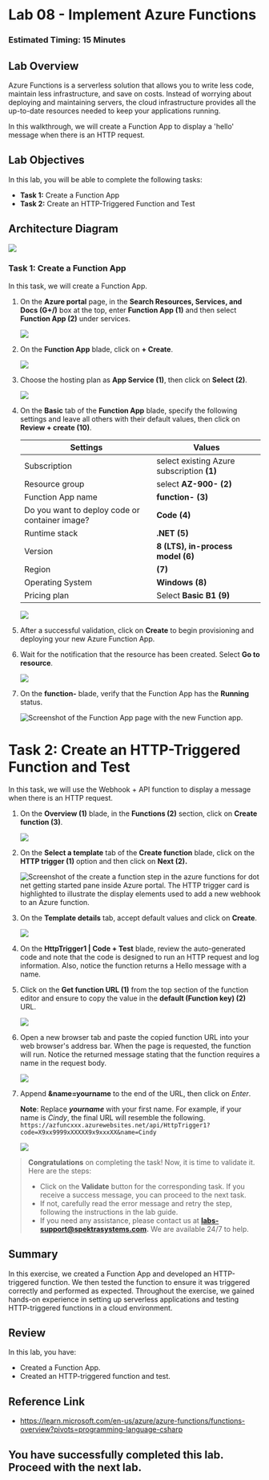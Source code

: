 # Lab 08 - Implement Azure Functions

### Estimated Timing: 15 Minutes

## Lab Overview

Azure Functions is a serverless solution that allows you to write less code, maintain less infrastructure, and save on costs. Instead of worrying about deploying and maintaining servers, the cloud infrastructure provides all the up-to-date resources needed to keep your applications running.

In this walkthrough, we will create a Function App to display a 'hello' message when there is an HTTP request.

## Lab Objectives

In this lab, you will be able to complete the following tasks:

+ **Task 1:** Create a Function App
+ **Task 2:** Create an HTTP-Triggered Function and Test

## Architecture Diagram

![](../images/az900lab08.PNG) 

### Task 1: Create a Function App

In this task, we will create a Function App.

1. On the **Azure portal** page, in the **Search Resources, Services, and Docs (G+/)** box at the top, enter **Function App (1)** and then select **Function App (2)** under services.

    ![](../images/lab8-image1.png)
      
1. On the **Function App** blade, click on **+ Create**. 

    ![](./images/az-900-81.png)

1. Choose the hosting plan as **App Service (1)**, then click on **Select (2)**.

    ![](./images/az-900-82.png)

1. On the **Basic** tab of the **Function App** blade, specify the following settings and leave all others with their default values, then click on **Review + create (10)**.

    | Settings | Values |
    | -- | --|
    | Subscription | select existing Azure subscription **(1)** |
    | Resource group | select **AZ-900-<inject key="DeploymentID" enableCopy="false"/> (2)** |
    | Function App name | **function-<inject key="DeploymentID" enableCopy="false"/> (3)**|
    | Do you want to deploy code or container image? | **Code (4)**|
    | Runtime stack | **.NET (5)** |
    | Version | **8 (LTS), in-process model (6)** |
    | Region | **<inject key="Region" enableCopy="false"/> (7)**|
    | Operating System  | **Windows (8)**|
    | Pricing plan | Select **Basic B1 (9)** | 

    ![](./images/az-900-83.png)    
        
1. After a successful validation, click on **Create** to begin provisioning and deploying your new Azure Function App.

1. Wait for the notification that the resource has been created. Select **Go to resource**.

    ![](./images/az-900-84.png)

1. On the **function-<inject key="DeploymentID" enableCopy="false"/>** blade, verify that the Function App has the **Running** status. 

    ![Screenshot of the Function App page with the new Function app.](../images/functionapp.png)

# Task 2: Create an HTTP-Triggered Function and Test

In this task, we will use the Webhook + API function to display a message when there is an HTTP request. 

1. On the **Overview (1)** blade, in the **Functions (2)** section, click on **Create function (3)**.

    ![](./images/az-900-85.png)

1. On the **Select a template** tab of the **Create function** blade, click on the **HTTP trigger (1)** option and then click on **Next (2).**  

    ![Screenshot of the create a function step in the azure functions for dot net getting started pane inside Azure portal. The HTTP trigger card is highlighted to illustrate the display elements used to add a new webhook to an Azure function.](../images/fun4.png)

1. On the **Template details** tab, accept default values and click on **Create**.

   ![](../images/fun5.png)

1. On the **HttpTrigger1 \| Code + Test** blade, review the auto-generated code and note that the code is designed to run an HTTP request and log information. Also, notice the function returns a Hello message with a name. 

1. Click on the **Get function URL (1)** from the top section of the function editor and ensure to copy the value in the **default (Function key) (2)** URL. 

   ![](./images/az-900-86.png)
   
1. Open a new browser tab and paste the copied function URL into your web browser's address bar. When the page is requested, the function will run. Notice the returned message stating that the function requires a name in the request body.

    ![](../images/fun2.png)
   
1. Append **&name=yourname** to the end of the URL, then click on *Enter*.

    **Note**: Replace ***yourname*** with your first name. For example, if your name is *Cindy*, the final URL will resemble the following. `https://azfuncxxx.azurewebsites.net/api/HttpTrigger1?code=X9xx9999xXXXXX9x9xxxXX&name=Cindy`

     ![](../images/fun6.png)
   
> **Congratulations** on completing the task! Now, it is time to validate it. Here are the steps:
> - Click on the **Validate** button for the corresponding task. If you receive a success message, you can proceed to the next task. 
> - If not, carefully read the error message and retry the step, following the instructions in the lab guide.
> - If you need any assistance, please contact us at **labs-support@spektrasystems.com.** We are available 24/7 to help.

<validation step="cd925c8a-afaf-4fdc-8ce1-8557195ba7e5" />

## Summary
In this exercise, we created a Function App and developed an HTTP-triggered function. We then tested the function to ensure it was triggered correctly and performed as expected. Throughout the exercise, we gained hands-on experience in setting up serverless applications and testing HTTP-triggered functions in a cloud environment.

## Review
In this lab, you have:
- Created a Function App.
- Created an HTTP-triggered function and test.

## Reference Link

- https://learn.microsoft.com/en-us/azure/azure-functions/functions-overview?pivots=programming-language-csharp
  
## You have successfully completed this lab. Proceed with the next lab.
